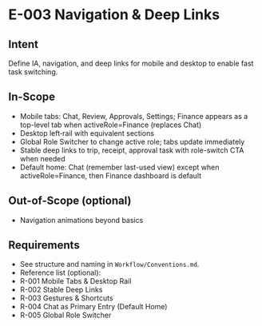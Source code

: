 # E-003 Navigation & Deep Links

## Intent
Define IA, navigation, and deep links for mobile and desktop to enable fast task switching.

## In-Scope
- Mobile tabs: Chat, Review, Approvals, Settings; Finance appears as a top-level tab when activeRole=Finance (replaces Chat)
- Desktop left‑rail with equivalent sections
- Global Role Switcher to change active role; tabs update immediately
- Stable deep links to trip, receipt, approval task with role-switch CTA when needed
- Default home: Chat (remember last-used view) except when activeRole=Finance, then Finance dashboard is default

## Out-of-Scope (optional)
- Navigation animations beyond basics

## Requirements
- See structure and naming in `Workflow/Conventions.md`.
- Reference list (optional):
- R-001 Mobile Tabs & Desktop Rail
- R-002 Stable Deep Links
- R-003 Gestures & Shortcuts
- R-004 Chat as Primary Entry (Default Home)
- R-005 Global Role Switcher
